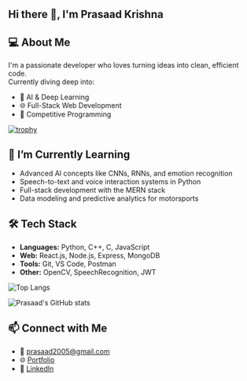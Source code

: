## Hi there 👋, I'm Prasaad Krishna

## 💻 About Me
I'm a passionate developer who loves turning ideas into clean, efficient code.  
Currently diving deep into:
- 🧠 AI & Deep Learning  
- 🌐 Full-Stack Web Development  
- 🧮 Competitive Programming

[![trophy](https://github-profile-trophy.vercel.app/?username=PI-Prasaad-Krishna&theme=onedark)](https://github.com/ryo-ma/github-profile-trophy)

## 🌱 I’m Currently Learning
- Advanced AI concepts like CNNs, RNNs, and emotion recognition
- Speech-to-text and voice interaction systems in Python
- Full-stack development with the MERN stack
- Data modeling and predictive analytics for motorsports

## 🛠️ Tech Stack
- **Languages:** Python, C++, C, JavaScript  
- **Web:** React.js, Node.js, Express, MongoDB  
- **Tools:** Git, VS Code, Postman  
- **Other:** OpenCV, SpeechRecognition, JWT


![Top Langs](https://github-readme-stats.vercel.app/api/top-langs/?username=PI-Prasaad-Krishna&layout=compact&theme=radical)

![Prasaad's GitHub stats](https://github-readme-stats.vercel.app/api?username=PI-Prasaad-Krishna&show_icons=true&theme=radical)

## 📫 Connect with Me
- 📧 [prasaad2005@gmail.com](mailto:prasaad2005@gmail.com)  
- 🌐 [Portfolio](https://prasaad-portfolio.vercel.app/)
- 💼 [LinkedIn](https://linkedin.com/in/p-i-prasaad-krishna-1b880a290)


<!--

**PI-Prasaad-Krishna/PI-Prasaad-Krishna** is a ✨ _special_ ✨ repository because its `README.md` (this file) appears on your GitHub profile.

Here are some ideas to get you started:

- 🔭 I’m currently working on ...
- 🌱 I’m currently learning ...
- 👯 I’m looking to collaborate on ...
- 🤔 I’m looking for help with ...
- 💬 Ask me about ...
- 📫 How to reach me: ...
- 😄 Pronouns: ...
- ⚡ Fun fact: ...
-->
